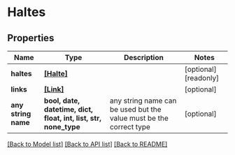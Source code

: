 # Haltes


## Properties
Name | Type | Description | Notes
------------ | ------------- | ------------- | -------------
**haltes** | [**[Halte]**](Halte.md) |  | [optional] [readonly] 
**links** | [**[Link]**](Link.md) |  | [optional] 
**any string name** | **bool, date, datetime, dict, float, int, list, str, none_type** | any string name can be used but the value must be the correct type | [optional]

[[Back to Model list]](../README.md#documentation-for-models) [[Back to API list]](../README.md#documentation-for-api-endpoints) [[Back to README]](../README.md)



